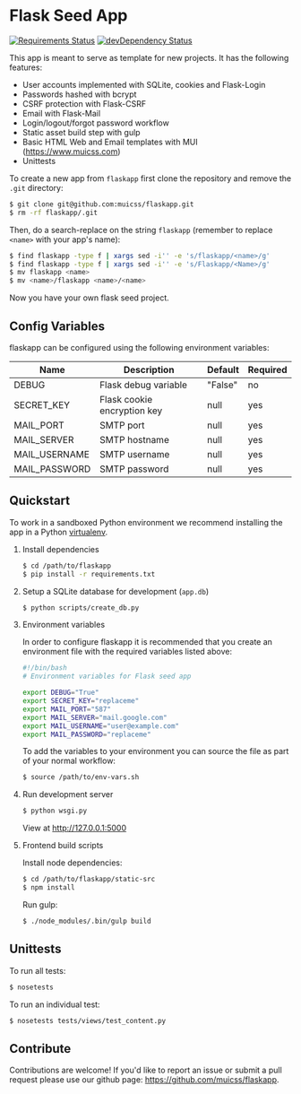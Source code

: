 # Flask Seed App

[![Requirements Status](https://requires.io/github/muicss/flaskapp/requirements.svg?branch=master)](https://requires.io/github/muicss/flaskapp/requirements/?branch=master)
[![devDependency Status](https://david-dm.org/muicss/flaskapp/dev-status.svg?path=static-src)](https://david-dm.org/muicss/flaskapp?path=static-src#info=devDependencies)

This app is meant to serve as template for new projects. It has the following features:

  * User accounts implemented with SQLite, cookies and Flask-Login
  * Passwords hashed with bcrypt
  * CSRF protection with Flask-CSRF
  * Email with Flask-Mail
  * Login/logout/forgot password workflow
  * Static asset build step with gulp
  * Basic HTML Web and Email templates with MUI (https://www.muicss.com)
  * Unittests

To create a new app from `flaskapp` first clone the repository and remove the `.git` directory:

```bash
$ git clone git@github.com:muicss/flaskapp.git
$ rm -rf flaskapp/.git
```

Then, do a search-replace on the string `flaskapp` (remember to replace `<name>` with your app's name):

```bash
$ find flaskapp -type f | xargs sed -i'' -e 's/flaskapp/<name>/g'
$ find flaskapp -type f | xargs sed -i'' -e 's/Flaskapp/<Name>/g'
$ mv flaskapp <name>
$ mv <name>/flaskapp <name>/<name>
```

Now you have your own flask seed project.

## Config Variables

flaskapp can be configured using the following environment variables:

Name          | Description                 | Default | Required
------------- | --------------------------- | ------- | -------
DEBUG         | Flask debug variable        | "False" | no
SECRET_KEY    | Flask cookie encryption key | null    | yes
MAIL_PORT     | SMTP port                   | null    | yes
MAIL_SERVER   | SMTP hostname               | null    | yes
MAIL_USERNAME | SMTP username               | null    | yes
MAIL_PASSWORD | SMTP password               | null    | yes

## Quickstart

To work in a sandboxed Python environment we recommend installing the app in a Python [virtualenv](https://pypi.python.org/pypi/virtualenv).

1. Install dependencies

    ```bash
    $ cd /path/to/flaskapp
    $ pip install -r requirements.txt
    ```

1. Setup a SQLite database for development (`app.db`)

   ```bash
   $ python scripts/create_db.py
   ```

1. Environment variables

   In order to configure flaskapp it is recommended that you create an environment file with the required variables listed above:
   
   ```bash
   #!/bin/bash
   # Environment variables for Flask seed app
   
   export DEBUG="True"
   export SECRET_KEY="replaceme"
   export MAIL_PORT="587"
   export MAIL_SERVER="mail.google.com"
   export MAIL_USERNAME="user@example.com"
   export MAIL_PASSWORD="replaceme"
   ```
   
   To add the variables to your environment you can source the file as part of your normal workflow:
   
   ```bash
   $ source /path/to/env-vars.sh
   ```

1. Run development server

   ```bash
   $ python wsgi.py
   ```

   View at http://127.0.0.1:5000

1. Frontend build scripts

   Install node dependencies:

   ```bash
   $ cd /path/to/flaskapp/static-src
   $ npm install
   ```

   Run gulp:

   ```bash
   $ ./node_modules/.bin/gulp build
   ```

## Unittests ##

To run all tests:

```bash
$ nosetests
```

To run an individual test:

```bash
$ nosetests tests/views/test_content.py
```

## Contribute ##

Contributions are welcome! If you'd like to report an issue or submit a pull request please use our github page: https://github.com/muicss/flaskapp.

